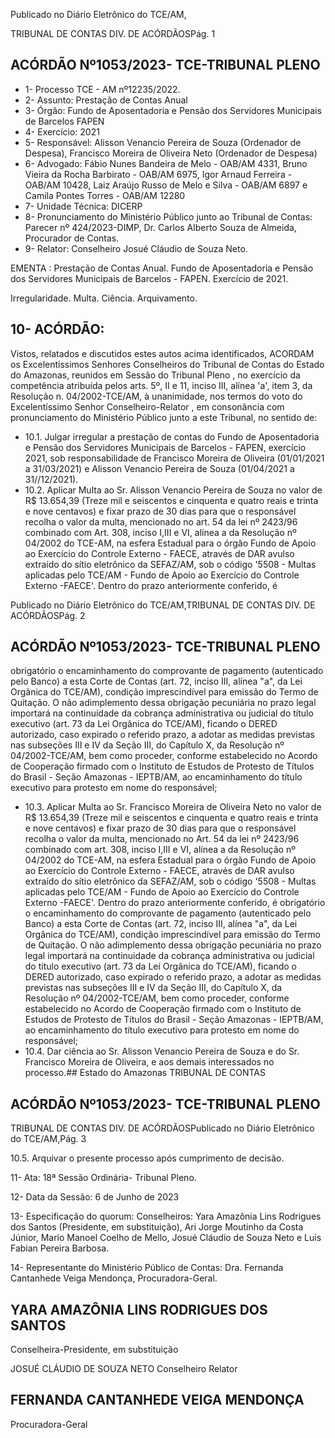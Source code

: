 Publicado  no  Diário  Eletrônico do TCE/AM,

TRIBUNAL DE CONTAS DIV. DE ACÓRDÃOSPág. 1

## ACÓRDÃO Nº1053/2023- TCE-TRIBUNAL PLENO

- 1- Processo TCE - AM nº12235/2022.
- 2- Assunto: Prestação de Contas Anual
- 3- Órgão: Fundo de Aposentadoria e Pensão dos Servidores Municipais de Barcelos FAPEN
- 4- Exercício: 2021
- 5- Responsável: Alisson Venancio Pereira de Souza (Ordenador de Despesa), Francisco Moreira de Oliveira Neto (Ordenador de Despesa)
- 6- Advogado: Fábio Nunes Bandeira de Melo - OAB/AM 4331, Bruno Vieira da Rocha Barbirato - OAB/AM 6975, Igor Arnaud Ferreira - OAB/AM 10428, Laiz Araújo Russo de Melo e Silva - OAB/AM 6897 e Camila Pontes Torres - OAB/AM 12280
- 7- Unidade Técnica: DICERP
- 8- Pronunciamento  do  Ministério  Público  junto  ao  Tribunal  de  Contas: Parecer  nº 424/2023-DIMP, Dr. Carlos Alberto Souza de Almeida, Procurador de Contas.
- 9- Relator: Conselheiro Josué Cláudio de Souza Neto.

EMENTA :  Prestação  de  Contas  Anual.  Fundo  de Aposentadoria e Pensão dos Servidores Municipais de Barcelos - FAPEN. Exercício de 2021.

Irregularidade. Multa. Ciência. Arquivamento.

## 10-  ACÓRDÃO:

Vistos, relatados e discutidos estes autos acima identificados, ACORDAM os Excelentíssimos Senhores Conselheiros do Tribunal de Contas do Estado do Amazonas, reunidos em Sessão do Tribunal Pleno , no exercício da competência atribuída pelos arts. 5º, II e 11, inciso III, alínea 'a', item 3, da Resolução n. 04/2002-TCE/AM, à unanimidade, nos termos do voto do Excelentíssimo Senhor Conselheiro-Relator , em consonância com pronunciamento do Ministério Público junto a este Tribunal, no sentido de:

- 10.1. Julgar irregular a  prestação de contas do Fundo de Aposentadoria e Pensão  dos  Servidores  Municipais  de  Barcelos  -  FAPEN,  exercício 2021, sob responsabilidade de Francisco Moreira de Oliveira (01/01/2021  a  31/03/2021)  e Alisson  Venancio  Pereira  de Souza (01/04/2021 a 31//12/2021).
- 10.2. Aplicar Multa ao Sr. Alisson Venancio Pereira de Souza no valor de R$ 13.654,39 (Treze mil e seiscentos e cinquenta e quatro reais e trinta e  nove  centavos)  e  fixar prazo  de  30  dias para  que  o  responsável recolha  o  valor  da  multa,  mencionado  no  art.  54  da  lei  nº  2423/96 combinado  com  Art.  308,  inciso  I,III  e  VI,  alínea  a  da  Resolução  nº 04/2002 do TCE-AM, na esfera Estadual para o órgão Fundo de Apoio ao  Exercício  do  Controle  Externo  -  FAECE,  através  de  DAR  avulso extraído do sítio eletrônico da SEFAZ/AM, sob o código '5508 - Multas aplicadas  pelo  TCE/AM  -  Fundo  de  Apoio  ao  Exercício  do  Controle Externo -FAECE'.  Dentro do prazo anteriormente conferido, é

Publicado  no  Diário  Eletrônico do TCE/AM,TRIBUNAL DE CONTAS DIV. DE ACÓRDÃOSPág. 2

## ACÓRDÃO Nº1053/2023- TCE-TRIBUNAL PLENO

obrigatório o encaminhamento do comprovante de pagamento (autenticado  pelo  Banco)  a  esta  Corte  de  Contas  (art.  72,  inciso  III, alínea "a", da Lei Orgânica do TCE/AM), condição imprescindível para emissão do Termo de Quitação. O não adimplemento dessa obrigação pecuniária  no  prazo  legal  importará  na  continuidade  da  cobrança administrativa ou judicial do título executivo (art. 73 da Lei Orgânica do TCE/AM), ficando o DERED autorizado, caso expirado o referido prazo, a adotar as medidas previstas nas subseções III e IV da Seção III, do Capítulo  X,  da  Resolução  nº  04/2002-TCE/AM,  bem  como  proceder, conforme  estabelecido  no  Acordo  de  Cooperação  firmado  com  o Instituto de Estudos de Protesto de Títulos do Brasil - Seção Amazonas -  IEPTB/AM, ao encaminhamento do título executivo para protesto em nome do responsável;

- 10.3. Aplicar Multa ao Sr. Francisco Moreira de Oliveira Neto no valor de R$ 13.654,39 (Treze mil e seiscentos e cinquenta e quatro reais e trinta e  nove  centavos)  e  fixar prazo  de  30  dias para  que  o  responsável recolha  o  valor  da  multa,  mencionado  no  Art.  54  da  lei  nº  2423/96 combinado  com  art.  308,  inciso  I,III  e  VI,  alínea  a  da  Resolução  nº 04/2002 do TCE-AM, na esfera Estadual para o órgão Fundo de Apoio ao  Exercício  do  Controle  Externo  -  FAECE,  através  de  DAR  avulso extraído do sítio eletrônico da SEFAZ/AM, sob o código '5508 - Multas aplicadas  pelo  TCE/AM  -  Fundo  de  Apoio  ao  Exercício  do  Controle Externo -FAECE'.  Dentro do prazo anteriormente conferido, é obrigatório o encaminhamento do comprovante de pagamento (autenticado  pelo  Banco)  a  esta  Corte  de  Contas  (art.  72,  inciso  III, alínea "a", da Lei Orgânica do TCE/AM), condição imprescindível para emissão do Termo de Quitação. O não adimplemento dessa obrigação pecuniária  no  prazo  legal  importará  na  continuidade  da  cobrança administrativa ou judicial do título executivo (art. 73 da Lei Orgânica do TCE/AM), ficando o DERED autorizado, caso expirado o referido prazo, a adotar as medidas previstas nas subseções III e IV da Seção III, do Capítulo  X,  da  Resolução  nº  04/2002-TCE/AM,  bem  como  proceder, conforme  estabelecido  no  Acordo  de  Cooperação  firmado  com  o Instituto de Estudos de Protesto de Títulos do Brasil - Seção Amazonas -  IEPTB/AM, ao encaminhamento do título executivo para protesto em nome do responsável;
- 10.4. Dar  ciência ao  Sr. Alisson  Venancio  Pereira  de  Souza e do Sr. Francisco  Moreira  de  Oliveira, e  aos  demais  interessados  no processo.## Estado do Amazonas TRIBUNAL DE CONTAS

## ACÓRDÃO Nº1053/2023- TCE-TRIBUNAL PLENO

TRIBUNAL DE CONTAS DIV. DE ACÓRDÃOSPublicado  no  Diário  Eletrônico do TCE/AM,Pág. 3

10.5. Arquivar o presente processo após cumprimento de decisão.

11-  Ata: 18ª Sessão Ordinária- Tribunal Pleno.

12-  Data da Sessão: 6 de Junho de 2023

13-  Especificação  do  quorum: Conselheiros:  Yara  Amazônia  Lins  Rodrigues  dos Santos  (Presidente,  em  substituição),  Ari  Jorge  Moutinho  da  Costa  Júnior,  Mario Manoel Coelho de Mello, Josué Cláudio de Souza Neto e Luis Fabian Pereira Barbosa.

14-  Representante do Ministério Público de Contas: Dra. Fernanda Cantanhede Veiga Mendonça, Procuradora-Geral.

## YARA AMAZÔNIA LINS RODRIGUES DOS SANTOS

Conselheira-Presidente, em substituição

JOSUÉ CLÁUDIO DE SOUZA NETO Conselheiro Relator

## FERNANDA CANTANHEDE VEIGA MENDONÇA

Procuradora-Geral